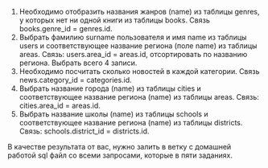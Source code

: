 1. Необходимо отобразить названия жанров (name) из таблицы
genres, у которых нет ни одной книги из таблицы books. Связь
books.genre_id = genres.id.
2. Выбрать фамилию surname пользователя и имя name из таблицы
users и соответствующее название региона (поле name) из
таблицы areas. Связь: users.area_id = areas.id, отсортировать
по названию региона. Выбрать всего 4 записи.
3. Необходимо посчитать сколько новостей в каждой категории.
Связь news.category_id = categories.id.
4. Выбрать название города (name) из таблицы cities и
соответствующее название региона (name) из таблицы areas.
Связь: cities.area_id = areas.id.
5. Выбрать название школы (name) из таблицы schools и
соответствующее название региона (name) из таблицы districts.
Связь: schools.district_id = districts.id.

В качестве результата от вас, нужно залить в ветку с домашней
работой sql файл со всеми запросами, которые в пяти заданиях.